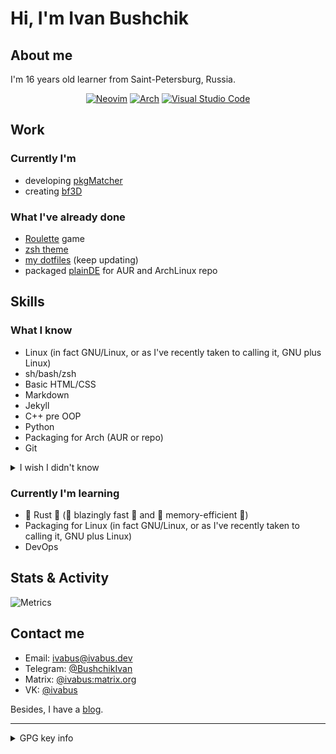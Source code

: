 
# Hi, I'm Ivan Bushchik


## About me

I'm 16 years old learner from Saint-Petersburg, Russia.

<div align=center>
  
   [![Neovim](https://img.shields.io/badge/NeoVim-%2357A143.svg?&style=for-the-badge&logo=neovim&logoColor=white)](https://neovim.io)
  [![Arch](https://img.shields.io/badge/Arch%20Linux-1793D1?logo=arch-linux&logoColor=fff&style=for-the-badge)](https://archlinux.org)
   [![Visual Studio Code](https://img.shields.io/badge/Visual%20Studio%20Code-0078d7.svg?style=for-the-badge&logo=visual-studio-code&logoColor=white)](https://code.visualstudio.com)
</div>

## Work

### Currently I'm
- developing [pkgMatcher](https://pkgmatcher.dev)
- creating [bf3D](https://github.com/ivabus/bf3d)

### What I've already done
- [Roulette](https://github.com/ivabus/roulette) game
- [zsh theme](https://github.com/ivabus/ivabus-zsh-theme)
- [my dotfiles](https://github.com/ivabus/ivabus-dotfiles) (keep updating)
- packaged [plainDE](https://plainde.org) for AUR and ArchLinux repo

## Skills

### What I know
- Linux (in fact GNU/Linux, or as I've recently taken to calling it, GNU plus Linux)
- sh/bash/zsh
- Basic HTML/CSS
- Markdown
- Jekyll 
- C++ pre OOP
- Python
- Packaging for Arch (AUR or repo)
- Git
<details>
  <summary>I wish I didn't know</summary><br>
  
  - Visual Basic .NET
</details>

### Currently I'm learning

- 🚀 Rust 🚀 (🚀 blazingly fast 🚀 and 🚀 memory-efficient 🚀)
- Packaging for Linux (in fact GNU/Linux, or as I've recently taken to calling it, GNU plus Linux)
- DevOps

## Stats & Activity

![Metrics](https://raw.githubusercontent.com/ivabus/ivabus/main/github-metrics.svg)

## Contact me
- Email: <ivabus@ivabus.dev>
- Telegram: [@BushchikIvan](https://t.me/BushchikIvan)
- Matrix: [@ivabus:matrix.org](https://matrix.to/#/@ivabus:matrix.org)
- VK: [@ivabus](https://vk.com/ivabus)

Besides, I have a [blog](https://ivabus.dev).

---
<details>
  <summary>GPG key info</summary>
  
  Key ID: `3E4E9C7D66E44BF7`<br>
  Fingerprint: `77F2 CF96 4D0A 9F5B A3DE 3D31 3E4E 9C7D 66E4 4BF7`
  - [Ubuntu keyserver](https://keyserver.ubuntu.com/pks/lookup?op=vindex&search=0x3e4e9c7d66e44bf7)
  - [OpenPGP server](https://keys.openpgp.org/vks/v1/by-fingerprint/77F2CF964D0A9F5BA3DE3D313E4E9C7D66E44BF7)
</details>
